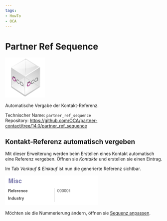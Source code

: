 ```yaml
---
tags:
- HowTo
- OCA
---
```

# Partner Ref Sequence
![icon_oca_app](assets/icon_oca_app.png)

Automatische Vergabe der Kontakt-Referenz.

Technischer Name: `partner_ref_sequence`\
Repository: <https://github.com/OCA/partner-contact/tree/14.0/partner_ref_sequence>

## Kontakt-Referenz automatisch vergeben

Mit dieser Erweiterung werden beim Erstellen eines Kontakt automatisch eine Referenz vergeben. Öffnen sie *Kontakte* und erstellen sie einen Eintrag.

Im Tab *Verkauf & Einkauf* ist nun die generierte Referenz sichtbar.

![](assets/Partner%20Ref%20Sequence.png)

Möchten sie die Nummerierung ändern, öffnen sie [Sequenz anpassen](Einstellungen.md#Sequenz%20anpassen).